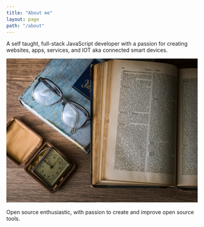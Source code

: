 ```yaml
---
title: "About me"
layout: page
path: "/about"
---
```


A self taught, full-stack JavaScript developer with a passion for creating websites, apps, services, and IOT aka connected smart devices.

![code](./code.jpg)

Open source enthusiastic, with passion to create and improve open source tools.
